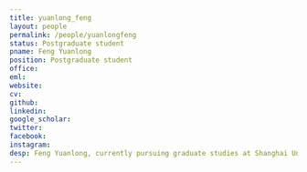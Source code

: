 ```yaml
---
title: yuanlong_feng
layout: people
permalink: /people/yuanlongfeng
status: Postgraduate student
pname: Feng Yuanlong
position: Postgraduate student
office: 
eml: 
website:
cv: 
github:
linkedin:
google_scholar: 
twitter: 
facebook: 
instagram:
desp: Feng Yuanlong, currently pursuing graduate studies at Shanghai University of Traditional Chinese Medicine, blends expertise in Traditional Chinese Medicine with cutting-edge research in deep learning and bioinformatics. His work aims to bridge modern technology with traditional practices to push the boundaries of healthcare innovation.
---
```

